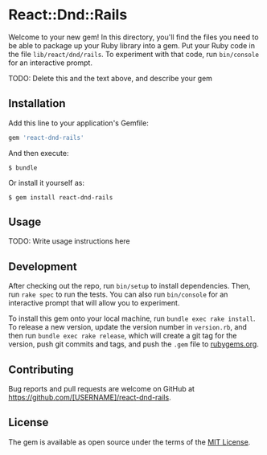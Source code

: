 # React::Dnd::Rails

Welcome to your new gem! In this directory, you'll find the files you need to be able to package up your Ruby library into a gem. Put your Ruby code in the file `lib/react/dnd/rails`. To experiment with that code, run `bin/console` for an interactive prompt.

TODO: Delete this and the text above, and describe your gem

## Installation

Add this line to your application's Gemfile:

```ruby
gem 'react-dnd-rails'
```

And then execute:

    $ bundle

Or install it yourself as:

    $ gem install react-dnd-rails

## Usage

TODO: Write usage instructions here

## Development

After checking out the repo, run `bin/setup` to install dependencies. Then, run `rake spec` to run the tests. You can also run `bin/console` for an interactive prompt that will allow you to experiment.

To install this gem onto your local machine, run `bundle exec rake install`. To release a new version, update the version number in `version.rb`, and then run `bundle exec rake release`, which will create a git tag for the version, push git commits and tags, and push the `.gem` file to [rubygems.org](https://rubygems.org).

## Contributing

Bug reports and pull requests are welcome on GitHub at https://github.com/[USERNAME]/react-dnd-rails.


## License

The gem is available as open source under the terms of the [MIT License](http://opensource.org/licenses/MIT).

